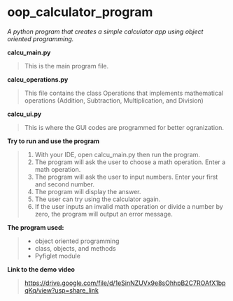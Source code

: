 # oop_calculator_program

*A python program that creates a simple calculator app using object oriented programming.*

**calcu_main.py**
>This is the main program file.

**calcu_operations.py**
>This file contains the class Operations that implements mathematical operations (Addition, Subtraction, Multiplication, and Division)

**calcu_ui.py**
>This is where the GUI codes are programmed for better ogranization.

**Try to run and use the program**
>1. With your IDE, open calcu_main.py then run the program.
>2. The program will ask the user to choose a math operation. Enter a math operation.
>3. The program will ask the user to input numbers. Enter your first and second number.
>4. The program will display the answer.
>5. The user can try using the calculator again.
>6. If the user inputs an invalid math operation or divide a number by zero, the program will output an error message.

**The program used:**
>- object oriented programming
>- class, objects, and methods
>- Pyfiglet module

**Link to the demo video**
>https://drive.google.com/file/d/1eSinNZUVx9e8sOhhpB2C7ROAfX1bpqKq/view?usp=share_link
